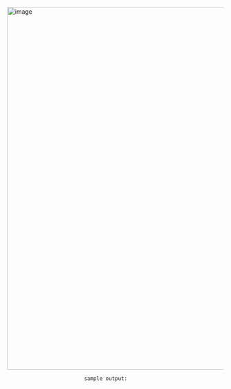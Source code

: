 <img width="601" height="844" alt="image" src="https://github.com/user-attachments/assets/aef9e936-478f-4c92-a734-a96026dafa7a" />

                             sample output:
